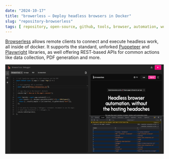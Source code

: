 ```yaml
---
date: "2024-10-17"
title: "browerless — Deploy headless browsers in Docker"
slug: "repository-browserless"
tags: [ repository, open-source, github, tools, browser, automation, workflow ]
---
```




[Browserless][1] allows remote clients to connect and execute headless work, all inside of docker. It supports the standard, unforked [Puppeteer][2] and [Playwright][3] libraries, as well offering REST-based APIs for common actions like data collection, PDF generation and more.

![Browserless Demo][4]



  [1]: https://www.browserless.io/
  [2]: https://pptr.dev/
  [3]: https://playwright.dev/
  [4]: https://github.com/browserless/browserless/raw/main/assets/debugger.png
